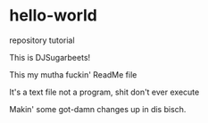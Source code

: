 # hello-world
repository tutorial

This is DJSugarbeets!

This my mutha fuckin' ReadMe file

It's a text file not a program, shit don't ever execute

Makin' some got-damn changes up in dis bisch.
